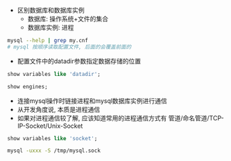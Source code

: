 + 区别数据库和数据库实例
    + 数据库: 操作系统+文件的集合
    + 数据库实例: 进程

```bash
mysql --help | grep my.cnf
# mysql 按顺序读取配置文件, 后面的会覆盖前面的
```

+ 配置文件中的datadir参数指定数据存储的位置

```sql
show variables like 'datadir';

show engines;
```

+ 连接mysql操作时链接进程和mysql数据库实例进行通信
+ 从开发角度说, 本质是进程通信
+ 如果对进程通信较了解, 应该知道常用的进程通信方式有 管道/命名管道/TCP-IP-Socket/Unix-Socket

```sql
show variables like 'socket';
```

```bash
mysql -uxxx -S /tmp/mysql.sock
```